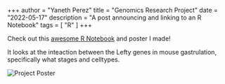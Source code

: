 +++
author = "Yaneth Perez"
title = "Genomics Research Project"
date = "2022-05-17"
description = "A post announcing and linking to an R Notebook"
tags = [
    "R"
]
+++

Check out this [awesome R Notebook](RNotebook_demo.nb.html) and poster I made! 

It looks at the inteaction between the Lefty genes in mouse gastrulation, specifically what stages and celltypes.

![Project Poster](https://user-images.githubusercontent.com/104724541/168899478-f69bebae-8362-4f42-851b-a4fb6f740bb4.jpg)


